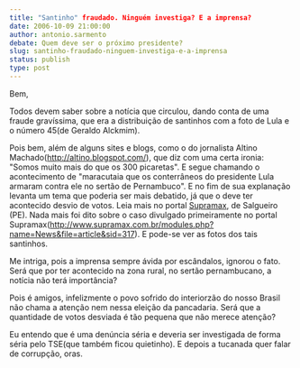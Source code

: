 ```yaml
---
title: "Santinho" fraudado. Ninguém investiga? E a imprensa?
date: 2006-10-09 21:00:00
author: antonio.sarmento
debate: Quem deve ser o próximo presidente?
slug: santinho-fraudado-ninguem-investiga-e-a-imprensa
status: publish 
type: post
---
```


Bem,


Todos devem saber sobre a notícia que circulou, dando conta de uma fraude gravíssima, que era a distribuição de santinhos com a foto de Lula e o número 45(de Geraldo Alckmim). 


Pois bem, além de alguns sites e blogs, como o do jornalista Altino Machado(<http://altino.blogspot.com/>), que diz com uma certa ironia: "Somos muito mais do que os 300 picaretas". E segue chamando o acontecimento de "maracutaia que os conterrâneos do presidente Lula armaram contra ele no sertão de Pernambuco". E no fim de sua explanação levanta um tema que poderia ser mais debatido, já que o deve ter acontecido desvio de votos. Leia mais no portal [Supramax](http://www.supramax.com.br/modules.php?name=News&file=article&sid=317), de Salgueiro (PE). Nada mais foi dito sobre o caso divulgado primeiramente no portal Supramax(<http://www.supramax.com.br/modules.php?name=News&file=article&sid=317>). E pode-se ver as fotos dos tais santinhos.


Me intriga, pois a imprensa sempre ávida por escândalos, ignorou o fato. Será que por ter acontecido na zona rural, no sertão pernambucano, a notícia não terá importância? 


Pois é amigos, infelizmente o povo sofrido do interiorzão do nosso Brasil não chama a atenção nem nessa eleição da pancadaria. Será que a quantidade de votos desviada é tão pequena que não merece atenção? 


Eu entendo que é uma denúncia séria e deveria ser investigada de forma séria pelo TSE(que também ficou quietinho). E depois a tucanada quer falar de corrupção, oras.


